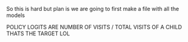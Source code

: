 So this is hard
but plan is
we are going to first make a file with all the models


POLICY LOGITS ARE NUMBER OF VISITS / TOTAL VISITS OF A CHILD
THATS THE TARGET LOL